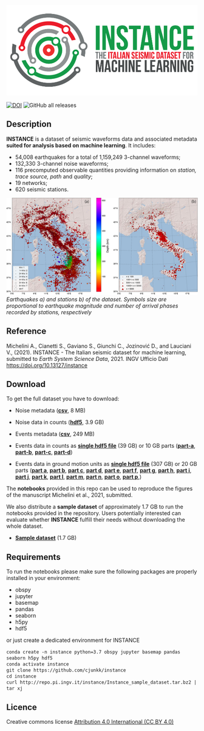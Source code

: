 ![event](docs/logo_colori_n.png)

[![DOI](https://img.shields.io/badge/doi-10.13127%2Finstance-lightgray?style=flat-square)](https://doi.org/10.13127/instance)
![GitHub all releases](https://img.shields.io/github/downloads/cjunkk/instance/total?color=green&style=flat-square)

## Description
**INSTANCE** is a dataset of seismic waveforms data and associated metadata **suited for analysis based on machine learning**. It includes:
* 54,008 earthquakes for a total of 1,159,249 3-channel waveforms;
* 132,330 3-channel noise waveforms;
* 116 precomputed observable quantities providing information on *station, trace source, path* and *quality*;
* 19 networks;
* 620 seismic stations.


![maps](docs/Ita_epicenter_station.png)
*Earthquakes a) and stations b) of the dataset. Symbols size are proportional to earthquake magnitude and number of arrival phases recorded by stations, respectively*

## Reference
Michelini A., Cianetti S., Gaviano S., Giunchi C., Jozinović D., and Lauciani V., (2021). INSTANCE - The Italian seismic dataset for machine learning, submitted to *Earth System Science Data*, 2021.
INGV Ufficio Dati https://doi.org/10.13127/instance

## Download
To get the full dataset you have to download:

* Noise metadata ([**csv**](http://repo.pi.ingv.it/instance/metadata_Instance_noise.csv.bz2), 8 MB)
* Noise data in counts ([**hdf5**](http://repo.pi.ingv.it/instance/Instance_noise.tar.bz2), 3.9 GB)

* Events metadata ([**csv**](http://repo.pi.ingv.it/instance/metadata_Instance_events.csv.bz2), 249 MB)
* Events data in counts  as [**single hdf5 file**](http://repo.pi.ingv.it/instance/Instance_events_counts.tar.bz2) (39 GB) or 10 GB parts ([**part-a**](http://repo.pi.ingv.it/instance/Instance_events_counts.tar.bz2.part-a), [**part-b**](http://repo.pi.ingv.it/instance/Instance_events_counts.tar.bz2.part-b), [**part-c**](http://repo.pi.ingv.it/instance/Instance_events_counts.tar.bz2.part-c), [**part-d**](http://repo.pi.ingv.it/instance/Instance_events_counts.tar.bz2.part-d))

* Events data in ground motion units as [**single hdf5 file**](http://repo.pi.ingv.it/instance/Instance_events_gm.tar.bz2) (307 GB) or
20 GB parts ([**part a**](http://repo.pi.ingv.it/instance/Instance_events_gm.tar.bz2.part-a),
[**part b**](http://repo.pi.ingv.it/instance/Instance_events_gm.tar.bz2.part-b),
[**part c**](http://repo.pi.ingv.it/instance/Instance_events_gm.tar.bz2.part-c),
[**part d**](http://repo.pi.ingv.it/instance/Instance_events_gm.tar.bz2.part-d),
[**part e**](http://repo.pi.ingv.it/instance/Instance_events_gm.tar.bz2.part-e),
[**part f**](http://repo.pi.ingv.it/instance/Instance_events_gm.tar.bz2.part-f),
[**part g**](http://repo.pi.ingv.it/instance/Instance_events_gm.tar.bz2.part-g),
[**part h**](http://repo.pi.ingv.it/instance/Instance_events_gm.tar.bz2.part-h),
[**part i**](http://repo.pi.ingv.it/instance/Instance_events_gm.tar.bz2.part-i),
[**part j**](http://repo.pi.ingv.it/instance/Instance_events_gm.tar.bz2.part-j),
[**part k**](http://repo.pi.ingv.it/instance/Instance_events_gm.tar.bz2.part-k),
[**part l**](http://repo.pi.ingv.it/instance/Instance_events_gm.tar.bz2.part-l),
[**part m**](http://repo.pi.ingv.it/instance/Instance_events_gm.tar.bz2.part-m),
[**part n**](http://repo.pi.ingv.it/instance/Instance_events_gm.tar.bz2.part-n),
[**part o**](http://repo.pi.ingv.it/instance/Instance_events_gm.tar.bz2.part-o),
[**part p**](http://repo.pi.ingv.it/instance/Instance_events_gm.tar.bz2.part-p),)

The **notebooks** provided in this repo can be used to reproduce the figures of the manuscript Michelini et al., 2021, submitted.

We also distribute a **sample dataset** of approximately 1.7 GB to run the notebooks provided in the repository. Users potentially interested can evaluate whether **INSTANCE** fulfill their needs without downloading the whole dataset.

* [**Sample dataset**](http://repo.pi.ingv.it/instance/Instance_sample_dataset.tar.bz2) (1.7 GB)


## Requirements
To run the notebooks please make sure the following packages are properly installed in your environment:
* obspy
* jupyter
* basemap
* pandas
* seaborn
* h5py
* hdf5

 or just create a dedicated environment for INSTANCE

 ```
conda create -n instance python=3.7 obspy jupyter basemap pandas seaborn h5py hdf5
conda activate instance
git clone https://github.com/cjunkk/instance
cd instance
curl http://repo.pi.ingv.it/instance/Instance_sample_dataset.tar.bz2 | tar xj
```
## Licence

Creative commons license [Attribution 4.0 International (CC BY 4.0)](https://creativecommons.org/licenses/by/4.0/legalcode)
